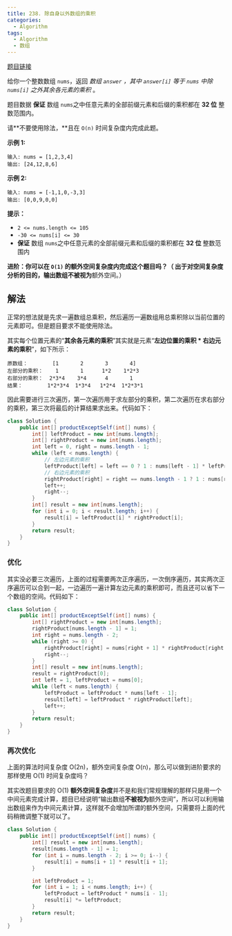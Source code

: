 ```yaml
---
title: 238. 除自身以外数组的乘积
categories:
  - Algorithm
tags:
  - Algorithm
  - 数组
---
```


[题目链接](https://leetcode.cn/problems/product-of-array-except-self/)

给你一个整数数组 `nums`，返回 *数组 `answer` ，其中 `answer[i]` 等于 `nums` 中除 `nums[i]` 之外其余各元素的乘积* 。

题目数据 **保证** 数组 `nums`之中任意元素的全部前缀元素和后缀的乘积都在 **32 位** 整数范围内。

请**不要使用除法，**且在 `O(n)` 时间复杂度内完成此题。

**示例 1:**

```
输入: nums = [1,2,3,4]
输出: [24,12,8,6]
```

**示例 2:**

```
输入: nums = [-1,1,0,-3,3]
输出: [0,0,9,0,0]
```

**提示：**

- `2 <= nums.length <= 105`
- `-30 <= nums[i] <= 30`
- **保证** 数组 `nums`之中任意元素的全部前缀元素和后缀的乘积都在 **32 位** 整数范围内

**进阶：**你可以在 `O(1)` 的额外空间复杂度内完成这个题目吗？（ 出于对空间复杂度分析的目的，输出数组**不被视为**额外空间。）

## 解法

正常的想法就是先求一遍数组总乘积，然后遍历一遍数组用总乘积除以当前位置的元素即可。但是题目要求不能使用除法。

其实每个位置元素的“**其余各元素的乘积**”其实就是元素“**左边位置的乘积 * 右边元素的乘积**”，如下所示：

```
原数组：        [1       2       3       4]
左部分的乘积：    1       1      1*2    1*2*3
右部分的乘积：  2*3*4    3*4      4       1
结果：        1*2*3*4  1*3*4   1*2*4  1*2*3*1
```

因此需要进行三次遍历，第一次遍历用于求左部分的乘积，第二次遍历在求右部分的乘积，第三次将最后的计算结果求出来。代码如下：

```java
class Solution {
    public int[] productExceptSelf(int[] nums) {
        int[] leftProduct = new int[nums.length];
        int[] rightProduct = new int[nums.length];
        int left = 0, right = nums.length - 1;
        while (left < nums.length) {
            // 左边元素的乘积
            leftProduct[left] = left == 0 ? 1 : nums[left - 1] * leftProduct[left - 1];
            // 右边元素的乘积
            rightProduct[right] = right == nums.length - 1 ? 1 : nums[right + 1] * rightProduct[right + 1];
            left++;
            right--;
        }
        int[] result = new int[nums.length];
        for (int i = 0; i < result.length; i++) {
            result[i] = leftProduct[i] * rightProduct[i];
        }
        return result;
    }
}
```

### 优化

其实没必要三次遍历，上面的过程需要两次正序遍历，一次倒序遍历，其实两次正序遍历可以合到一起，一边遍历一遍计算左边元素的乘积即可，而且还可以省下一个数组的空间。代码如下：

```java
class Solution {
    public int[] productExceptSelf(int[] nums) {
        int[] rightProduct = new int[nums.length];
        rightProduct[nums.length - 1] = 1;
        int right = nums.length - 2;
        while (right >= 0) {
            rightProduct[right] = nums[right + 1] * rightProduct[right + 1];
            right--;
        }
        int[] result = new int[nums.length];
        result = rightProduct[0];
        int left = 1, leftProduct = nums[0];
        while (left < nums.length) {
            leftProduct = leftProduct * nums[left - 1];
            result[left] = leftProduct * rightProduct[left];
            left++;
        }
        return result;
    }
}
```

### 再次优化

上面的算法时间复杂度 O(2n)，额外空间复杂度 O(n)，那么可以做到进阶要求的那样使用 O(1) 时间复杂度吗？

其实改题目要求的 O(1) **额外空间复杂度**并不是和我们常规理解的那样只是用一个中间元素完成计算，题目已经说明“输出数组**不被视为**额外空间”，所以可以利用输出数组来作为中间元素计算，这样就不会增加所谓的额外空间，只需要将上面的代码稍微调整下就可以了。

```java
class Solution {
    public int[] productExceptSelf(int[] nums) {
        int[] result = new int[nums.length];
        result[nums.length - 1] = 1;
        for (int i = nums.length - 2; i >= 0; i--) {
            result[i] = nums[i + 1] * result[i + 1];
        }

        int leftProduct = 1;
        for (int i = 1; i < nums.length; i++) {
            leftProduct = leftProduct * nums[i - 1];
            result[i] *= leftProduct;
        }
        return result;
    }
}
```

